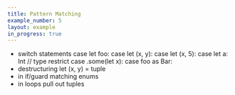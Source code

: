 ```yaml
---
title: Pattern Matching
example_number: 5
layout: example
in_progress: true
---
```


- switch statements
  case let foo:
  case let (x, y):
  case let (x, 5):
  case let a: Int // type restrict
  case .some(let x): 
  case foo as Bar:
- destructuring
  let (x, y) = tuple
- in if/guard
  matching enums
- in loops
  pull out tuples
